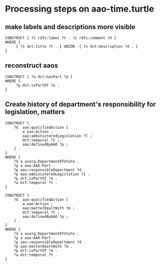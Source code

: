 # Processing steps on aao-time.turtle

## make labels and descriptions more visible
```
CONSTRUCT { ?s rdfs:label ?t . ?s rdfs:comment ?d }
WHERE {
	 { ?s dct:title ?t . } UNION  { ?s dct:description ?d . }
}
```

## reconstruct aaos
```
CONSTRUCT { ?a dct:hasPart ?p }
WHERE {
	 ?p dct:isPartOf ?a .
}
```

## Create history of department's responsibility for legislation, matters
```
CONSTRUCT {
	?d  aao:qualifiedAction [
		a aao:Action ;
		aao:administeredLegislation ?l ;
		dct:temporal ?t ;
		aao:definedByAAO ?p ;
	] .
}
WHERE {
	?d a auorg:DepartmentOfState .
	?p a aao:AAO-Part .
	?p aao:responsibleDepartment ?d .
	?p aao:administeredLegislation ?l .
	?p dct:isPartOf ?a .
	?a dct:temporal ?t .
}
```

```
CONSTRUCT {
	?d  aao:qualifiedAction [
		a aao:Action ;
		aao:matterDealtWith ?m ;
		dct:temporal ?t ;
		aao:definedByAAO ?p ;
	] .
}
WHERE {
	?d a auorg:DepartmentOfState .
	?p a aao:AAO-Part .
	?p aao:responsibleDepartment ?d .
	?p aao:matterDealtWith ?m .
	?p dct:isPartOf ?a .
	?a dct:temporal ?t .
}
```

